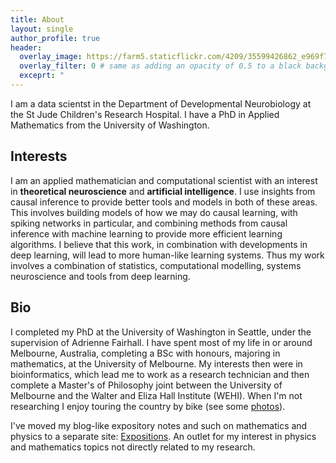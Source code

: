 ```yaml
---
title: About
layout: single
author_profile: true
header:
  overlay_image: https://farm5.staticflickr.com/4209/35599426862_e969f73b74_h_d.jpg
  overlay_filter: 0 # same as adding an opacity of 0.5 to a black background
  exceprt: "                                                                               "                                                          
---
```


I am a data scientst in the Department of Developmental Neurobiology at the St Jude Children's Research Hospital. I have a PhD in Applied Mathematics from the University of Washington.

## Interests

I am an applied mathematician and computational scientist with an interest in **theoretical neuroscience** and **artificial intelligence**. I use insights from causal inference to provide better tools and models in both of these areas. This involves building models of how we may do causal learning, with spiking networks in particular, and combining methods from causal inference with machine learning to provide more efficient learning algorithms. I believe that this work, in combination with developments in deep learning, will lead to more human-like learning systems. Thus my work involves a combination of statistics, computational modelling, systems neuroscience and tools from deep learning.

## Bio

I completed my PhD at the University of Washington in Seattle, under the supervision of Adrienne Fairhall. I have spent most of my life in or around Melbourne, Australia, completing a BSc with honours, majoring in mathematics, at the University of Melbourne. My interests then were in bioinformatics, which lead me to work as a research technician and then complete a Master's of Philosophy joint between the University of Melbourne and the Walter and Eliza Hall Institute (WEHI). When I'm not researching I enjoy touring the country by bike (see some [photos](https://www.flickr.com/people/149922637@N08/)). 

I've moved my blog-like expository notes and such on mathematics and physics to a separate site: [Expositions](https://benlansdell.github.io/expositions/). An outlet for my interest in physics and mathematics topics not directly related to my research.
